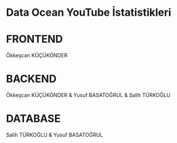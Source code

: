 # Data Ocean YouTube İstatistikleri

<h1> FRONTEND </h1>
<p> Ökkeşcan KÜÇÜKÖNDER </p>

<h1> BACKEND </h1>
<p> Ökkeşcan KÜÇÜKÖNDER & Yusuf BASATOĞRUL & Salih TÜRKOĞLU </p>

<h1> DATABASE </h1>
<p> Salih TÜRKOĞLU & Yusuf BASATOĞRUL </p>

